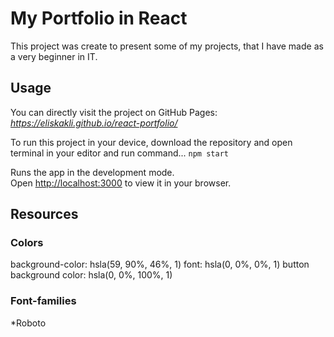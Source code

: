# My Portfolio in React

This project was create to present some of my projects, that I have made as a very beginner in IT.

## Usage

You can directly visit the project on GitHub Pages: *https://eliskakli.github.io/react-portfolio/*

To run this project in your device, download the repository and open terminal in your editor and run command...
`npm start`

Runs the app in the development mode.\
Open [http://localhost:3000](http://localhost:3000) to view it in your browser.

## Resources

### Colors
background-color: hsla(59, 90%, 46%, 1)
font: hsla(0, 0%, 0%, 1)
button background color: hsla(0, 0%, 100%, 1)

### Font-families
*Roboto


